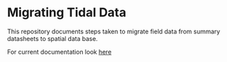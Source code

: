 # Migrating Tidal Data
This repository documents steps taken to migrate field data from summary datasheets to spatial data base.

For current documentation look [here](tidalCulvert_datasheet/spreadSheet_workthrough.md) 
    
    